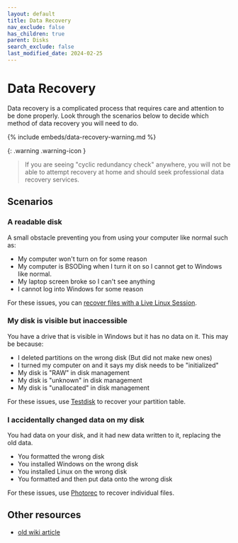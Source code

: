 ```yaml
---
layout: default
title: Data Recovery
nav_exclude: false
has_children: true
parent: Disks
search_exclude: false
last_modified_date: 2024-02-25
---
```


# Data Recovery
Data recovery is a complicated process that requires care and attention to be done properly. Look through the scenarios below to decide which method of data recovery you will need to do.

{% include embeds/data-recovery-warning.md %}

{: .warning .warning-icon }
> If you are seeing "cyclic redundancy check" anywhere, you will not be able to attempt recovery at home and should seek professional data recovery services.

## Scenarios
### A readable disk
A small obstacle preventing you from using your computer like normal such as:
- My computer won't turn on for some reason
- My computer is BSODing when I turn it on so I cannot get to Windows like normal.
- My laptop screen broke so I can't see anything
- I cannot log into Windows for some reason

For these issues, you can [recover files with a Live Linux Session](/docs/disks/data-recovery/reading-linux).

### My disk is visible but inaccessible
You have a drive that is visible in Windows but it has no data on it. This may be because:
- I deleted partitions on the wrong disk (But did not make new ones)
- I turned my computer on and it says my disk needs to be "initialized"
- My disk is "RAW" in disk management
- My disk is "unknown" in disk management
- My disk is "unallocated" in disk management

For these issues, use [Testdisk](/docs/disks/data-recovery/testdisk) to recover your partition table.

### I accidentally changed data on my disk
You had data on your disk, and it had new data written to it, replacing the old data.
- You formatted the wrong disk
- You installed Windows on the wrong disk
- You installed Linux on the wrong disk
- You formatted and then put data onto the wrong disk

For these issues, use [Photorec](/docs/disks/data-recovery/photorec) to recover individual files.

## Other resources
- [old wiki article](https://www.reddit.com/r/techsupport/wiki/livelinuxsession#wiki_recover_data_from_your_storage_drives)